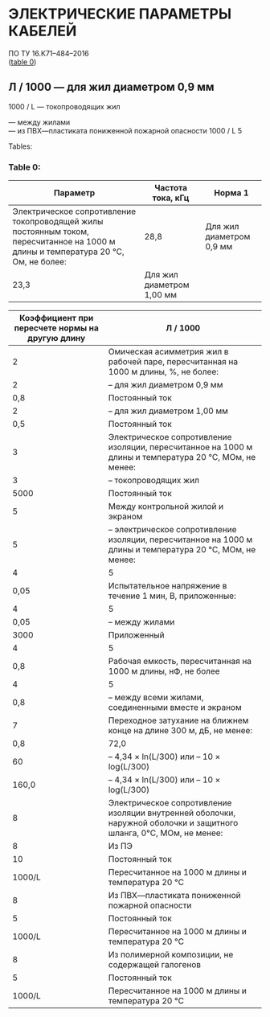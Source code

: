 # ЭЛЕКТРИЧЕСКИЕ ПАРАМЕТРЫ КАБЕЛЕЙ

ПО ТУ 16.К71–484–2016  
(<a href="#0503354d-2960-47fc-8da9-71b31bb5e91d">table 0</a>)

## Л / 1000 — для жил диаметром 0,9 мм  
1000 / L — токопроводящих жил  

–– между жилами  
–– из ПВХ—пластиката пониженной пожарной опасности 1000 / L 5  

Tables:

### Table 0:

| **Параметр** | **Частота тока, кГц** | **Норма 1** |
| --- | --- | --- |
| Электрическое сопротивление токопроводящей жилы постоянным током, пересчитанное на 1000 м длины и температура 20 °C, Ом, не более: | 28,8 | Для жил диаметром 0,9 мм |
| 23,3 | Для жил диаметром 1,00 мм |

| **Коэффициент при пересчете нормы на другую длину** | **Л / 1000** |
| --- | --- |
| 2 | Омическая асимметрия жил в рабочей паре, пересчитанная на 1000 м длины, %, не более: |
| 2 | – для жил диаметром 0,9 мм |
| 0,8 | Постоянный ток |
| 2 | – для жил диаметром 1,00 мм |
| 0,5 | Постоянный ток |
| 3 | Электрическое сопротивление изоляции, пересчитанное на 1000 м длины и температура 20 °C, МОм, не менее: |
| 3 | – токопроводящих жил |
| 5000 | Постоянный ток |
| 5 | Между контрольной жилой и экраном |
| 5 | – электрическое сопротивление изоляции, пересчитанное на 1000 м длины и температура 20 °C, МОм, не менее: |
| 4 | 5 | 6 |
| 0,05 | Испытательное напряжение в течение 1 мин, В, приложенные: |
| 4 | 5 | 6 |
| 0,05 | – между жилами |
| 3000 | Приложенный |
| 4 | 5 | 6 |
| 0,8 | Рабочая емкость, пересчитанная на 1000 м длины, нФ, не более |
| 4 | 5 | 6 |
| 0,8 | – между всеми жилами, соединенными вместе и экраном |
| 7 | Переходное затухание на ближнем конце на длине 300 м, дБ, не менее: |
| 0,8 | 72,0 |
| 60 | – 4,34 × ln(L/300) или – 10 × log(L/300) |
| 160,0 | – 4,34 × ln(L/300) или – 10 × log(L/300) |
| 8 | Электрическое сопротивление изоляции внутренней оболочки, наружной оболочки и защитного шланга, 0°C, МОм, не менее: |
| 8 | Из ПЭ |
| 10 | Постоянный ток |
| 1000/L | Пересчитанное на 1000 м длины и температура 20 °C |
| 8 | Из ПВХ—пластиката пониженной пожарной опасности |
| 5 | Постоянный ток |
| 1000/L | Пересчитанное на 1000 м длины и температура 20 °C |
| 8 | Из полимерной композиции, не содержащей галогенов |
| 5 | Постоянный ток |
| 1000/L | Пересчитанное на 1000 м длины и температура 20 °C |
